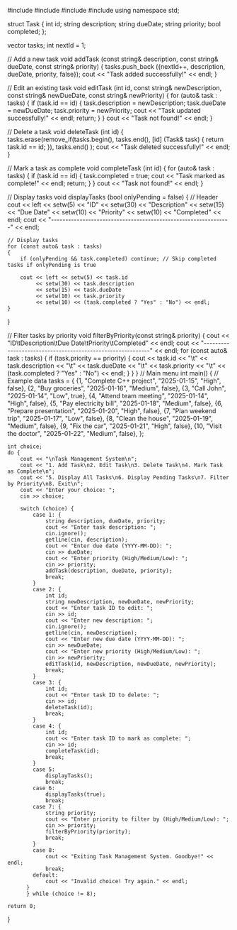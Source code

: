 #include <iostream>
#include <vector>
#include <algorithm>
#include <iomanip>
using namespace std;

struct Task
{
    int id;
    string description;
    string dueDate;
    string priority;
    bool completed;
};

vector <Task> tasks;
int nextId = 1;

// Add a new task
void addTask (const string& description, const string& dueDate, const string& priority) 
{
    tasks.push_back ({nextId++, description, dueDate, priority, false});
    cout << "Task added successfully!" << endl;
}

// Edit an existing task
void editTask (int id, const string& newDescription, const string& newDueDate, const string& newPriority) {
    for (auto& task : tasks) {
        if (task.id == id) {
            task.description = newDescription;
            task.dueDate = newDueDate;
            task.priority = newPriority;
            cout << "Task updated successfully!" << endl;
            return;
        }
    }
    cout << "Task not found!" << endl;
}

// Delete a task
void deleteTask (int id) {
    tasks.erase(remove_if(tasks.begin(), tasks.end(), [id] (Task& task) {
        return task.id == id;
    }), tasks.end() );
    cout << "Task deleted successfully!" << endl;
}

// Mark a task as complete
void completeTask (int id) {
    for (auto& task : tasks) {
        if (task.id == id) {
            task.completed = true;
            cout << "Task marked as complete!" << endl;
            return;
        }
    }
    cout << "Task not found!" << endl;
}

// Display tasks
void displayTasks (bool onlyPending = false) 
{
    // Header
    cout << left << setw(5) << "ID"
         << setw(30) << "Description"
         << setw(15) << "Due Date"
         << setw(10) << "Priority"
         << setw(10) << "Completed" << endl;
    cout << "---------------------------------------------------------------" << endl;

    // Display tasks
    for (const auto& task : tasks) 
    {
        if (onlyPending && task.completed) continue; // Skip completed tasks if onlyPending is true

        cout << left << setw(5) << task.id
             << setw(30) << task.description
             << setw(15) << task.dueDate
             << setw(10) << task.priority
             << setw(10) << (task.completed ? "Yes" : "No") << endl;
    }
}

// Filter tasks by priority
void filterByPriority(const string& priority) 
{
    cout << "ID\tDescription\tDue Date\tPriority\tCompleted" << endl;
    cout << "-----------------------------------------------------------" << endl;
    for (const auto& task : tasks) {
    if (task.priority == priority) {
    cout << task.id << "\t" << task.description << "\t" << task.dueDate << "\t" << task.priority << "\t"
        << (task.completed ? "Yes" : "No") << endl;
        }
    }
}
// Main menu
int main() {
    // Example data
    tasks = {
        {1, "Complete C++ project", "2025-01-15", "High", false},
        {2, "Buy groceries", "2025-01-16", "Medium", false},
        {3, "Call John", "2025-01-14", "Low", true},
        {4, "Attend team meeting", "2025-01-14", "High", false},
        {5, "Pay electricity bill", "2025-01-18", "Medium", false},
        {6, "Prepare presentation", "2025-01-20", "High", false},
        {7, "Plan weekend trip", "2025-01-17", "Low", false},
        {8, "Clean the house", "2025-01-19", "Medium", false},
        {9, "Fix the car", "2025-01-21", "High", false},
        {10, "Visit the doctor", "2025-01-22", "Medium", false},
    };

    int choice;
    do {
        cout << "\nTask Management System\n";
        cout << "1. Add Task\n2. Edit Task\n3. Delete Task\n4. Mark Task as Complete\n";
        cout << "5. Display All Tasks\n6. Display Pending Tasks\n7. Filter by Priority\n8. Exit\n";
        cout << "Enter your choice: ";
        cin >> choice;

        switch (choice) {
            case 1: {
                string description, dueDate, priority;
                cout << "Enter task description: ";
                cin.ignore();
                getline(cin, description);
                cout << "Enter due date (YYYY-MM-DD): ";
                cin >> dueDate;
                cout << "Enter priority (High/Medium/Low): ";
                cin >> priority;
                addTask(description, dueDate, priority);
                break;
            }
            case 2: {
                int id;
                string newDescription, newDueDate, newPriority;
                cout << "Enter task ID to edit: ";
                cin >> id;
                cout << "Enter new description: ";
                cin.ignore();
                getline(cin, newDescription);
                cout << "Enter new due date (YYYY-MM-DD): ";
                cin >> newDueDate;
                cout << "Enter new priority (High/Medium/Low): ";
                cin >> newPriority;
                editTask(id, newDescription, newDueDate, newPriority);
                break;
            }
            case 3: {
                int id;
                cout << "Enter task ID to delete: ";
                cin >> id;
                deleteTask(id);
                break;
            }
            case 4: {
                int id;
                cout << "Enter task ID to mark as complete: ";
                cin >> id;
                completeTask(id);
                break;
            }
            case 5:
                displayTasks();
                break;
            case 6:
                displayTasks(true);
                break;
            case 7: {
                string priority;
                cout << "Enter priority to filter by (High/Medium/Low): ";
                cin >> priority;
                filterByPriority(priority);
                break;
            }
            case 8:
                cout << "Exiting Task Management System. Goodbye!" << endl;
                break;
            default:
                cout << "Invalid choice! Try again." << endl;
          }
          } while (choice != 8);

    return 0;
}
